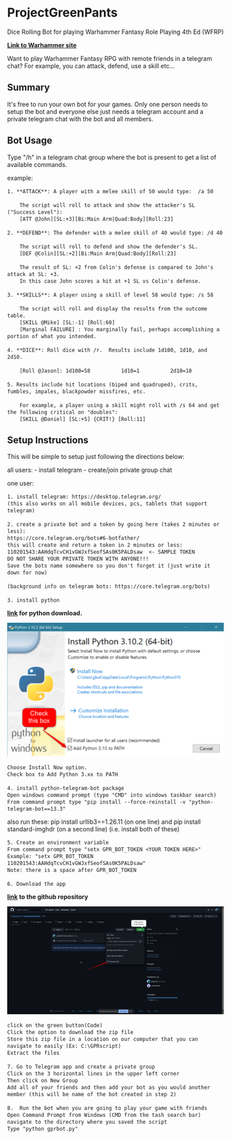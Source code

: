# ProjectGreenPants
Dice Rolling Bot for playing Warhammer Fantasy Role Playing 4th Ed (WFRP)

**[Link to Warhammer site](https://www.cubicle7games.com/our-games/warhammer-fantasy-roleplay/)**


<a brief but clear understanding of why someone should be interested>
Want to play Warhammer Fantasy RPG with remote friends in a telegram chat?
For example, you can attack, defend, use a skill etc…


<how do I set this up>

## Summary
It's free to run your own bot for your games.  Only one person needs to setup the bot and everyone else just needs a telegram account and a private telegram chat with the bot and all members.
	
## Bot Usage
Type "/h" in a telegram chat group where the bot is present to get a list of available commands.

example:
	
	1. **ATTACK**: A player with a melee skill of 50 would type:  /a 50 

		The script will roll to attack and show the attacker's SL ("Success Level"):
		[ATT @John][SL:+3][Bi:Main Arm|Quad:Body][Roll:23] 
	
	2. **DEFEND**: The defender with a melee skill of 40 would type: /d 40
		
		The script will roll to defend and show the defender's SL.
		[DEF @Colin][SL:+2][Bi:Main Arm|Quad:Body][Roll:23] 
	
		The result of SL: +2 from Colin's defense is compared to John's attack at SL: +3.  
		In this case John scores a hit at +1 SL vs Colin's defense.
	
	3. **SKILLS**: A player using a skill of level 58 would type: /s 58
	
		The script will roll and display the results from the outcome table.
		[SKILL @Mike] [SL:-1] [Roll:60]
		[Marginal FAILURE] : You marginally fail, perhaps accomplishing a portion of what you intended.
	
	4. **DICE**: Roll dice with /r.  Results include 1d100, 1d10, and 2d10.
	
		[Roll @Jason]: 1d100=58          1d10=1          2d10=10
	
	5. Results include hit locations (biped and quadruped), crits, fumbles, impales, blackpowder missfires, etc.
	
		For example, a player using a skill might roll with /s 64 and get the following critical on "doubles":
		[SKILL @Daniel] [SL:+5] {CRIT!} [Roll:11]
	
## Setup Instructions
This will be simple to setup just following the directions below:

all users:
	- install telegram
	- create/join private group chat

one user:

	1. install telegram: https://desktop.telegram.org/ 
	(this also works on all mobile devices, pcs, tablets that support telegram)

	2. create a private bot and a token by going here (takes 2 minutes or less):
	https://core.telegram.org/bots#6-botfather/
	this will create and return a token in 2 minutes or less:  110201543:AAHdqTcvCH1vGWJxfSeofSAs0K5PALDsaw  <- SAMPLE TOKEN
	DO NOT SHARE YOUR PRIVATE TOKEN WITH ANYONE!!!
	Save the bots name somewhere so you don't forget it (just write it down for now)

	(background info on telegram bots: https://core.telegram.org/bots)

	3. install python 
**[link](https://www.python.org/downloads/) for python download.**
		
![image1](ProjectGreenPants/ReadMe/image1.png)
		
	Choose Install Now option.
	Check box to Add Python 3.xx to PATH
	
	4. install python-telegram-bot package
	Open windows command prompt (type "CMD" into windows taskbar search)
	From command prompt type "pip install --force-reinstall -v "python-telegram-bot==13.3"
also run these:
pip install urllib3==1.26.11  (on one line) and pip install standard-imghdr (on a second line)  (i.e. install both of these)

	5. Create an environment variable
	From command prompt type "setx GPR_BOT_TOKEN <YOUR TOKEN HERE>"
	Example: "setx GPR_BOT_TOKEN 110201543:AAHdqTcvCH1vGWJxfSeofSAs0K5PALDsaw"
	Note: there is a space after GPR_BOT_TOKEN

	6. Download the app
**[link](https://github.com/jjbutler52/ProjectGreenPants) to the github repository**
		
![image2](ProjectGreenPants/ReadMe/image2.png)
	
	click on the green button(Code)
	Click the option to download the zip file
	Store this zip file in a location on our computer that you can navigate to easily (Ex: C:\GPRscript)
	Extract the files
	
	7. Go to Telegram app and create a private group
	Click on the 3 horizontal lines in the upper left corner
	Then click on New Group
	Add all of your friends and then add your bot as you would another member (this will be name of the bot created in step 2)
		
	8.  Run the bot when you are going to play your game with friends
	Open Command Prompt from Windows (CMD from the tash search bar) navigate to the directory where you saved the script
	Type "python gprbot.py"
	
